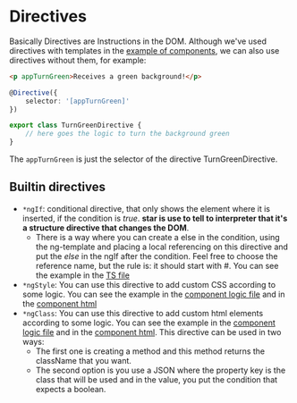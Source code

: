 # Directives

Basically Directives are Instructions in the DOM. Although we've used directives with templates in the [example of components](./componentDirective.md), we can also use directives without them, for example:

```html
<p appTurnGreen>Receives a green background!</p>
```

```typescript
@Directive({
    selector: '[appTurnGreen]'
})

export class TurnGreenDirective {
    // here goes the logic to turn the background green
}
```

The ```appTurnGreen``` is just the selector of the directive TurnGreenDirective.


## Builtin directives

 - ```*ngIf```: conditional directive, that only shows the element where it is inserted, if the condition is *true*. **star is use to tell to interpreter that it's a structure directive that changes the DOM**. 
    - There is a way where you can create a else in the condition, using the ng-template and placing a local referencing on this directive and put the *else* in the ngIf after the condition. Feel free to choose the reference name, but the rule is: it should start with #. You can see the example in the [TS file](../src/app/servers/servers.component.html)
 - ```*ngStyle```: You can use this directive to add custom CSS according to some logic. You can see the example in the [component logic file](../src/app/server/server.component.ts) and in the [component html](../src/app/server/server.component.ts)
 - ```*ngClass```: You can use this directive to add custom html elements according to some logic. You can see the example in the [component logic file](../src/app/server/server.component.ts) and in the [component html](../src/app/server/server.component.ts). This directive can be used in two ways:
    - The first one is creating a method and this method returns the className that you want.
    - The second option is you use a JSON where the property key is the class that will be used and in the value, you put the condition that expects a boolean.